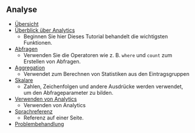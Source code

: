 
## Analyse
* [Übersicht](../articles/application-insights/app-insights-analytics.md)
* [Überblick über Analytics](../articles/application-insights/app-insights-analytics-tour.md)
  * Beginnen Sie hier Dieses Tutorial behandelt die wichtigsten Funktionen.
* [Abfragen](../articles/application-insights/app-insights-analytics-reference.md#queries)
  * Verwenden Sie die Operatoren wie z. B. `where` und `count` zum Erstellen von Abfragen.
* [Aggregation](../articles/application-insights/app-insights-analytics-reference.md#aggregations)
  * Verwendet zum Berechnen von Statistiken aus den Eintragsgruppen
* [Skalare](../articles/application-insights/app-insights-analytics-reference.md#scalars)
  * Zahlen, Zeichenfolgen und andere Ausdrücke werden verwendet, um den Abfrageparameter zu bilden.
* [Verwenden von Analytics](../articles/application-insights/app-insights-analytics-using.md)
  * Verwenden von Analytics
* [Sprachreferenz](../articles/application-insights/app-insights-analytics-reference.md)
  * Referenz auf einer Seite.
* [Problembehandlung](../articles/application-insights/app-insights-analytics-troubleshooting.md)

<!---HONumber=AcomDC_0615_2016-->